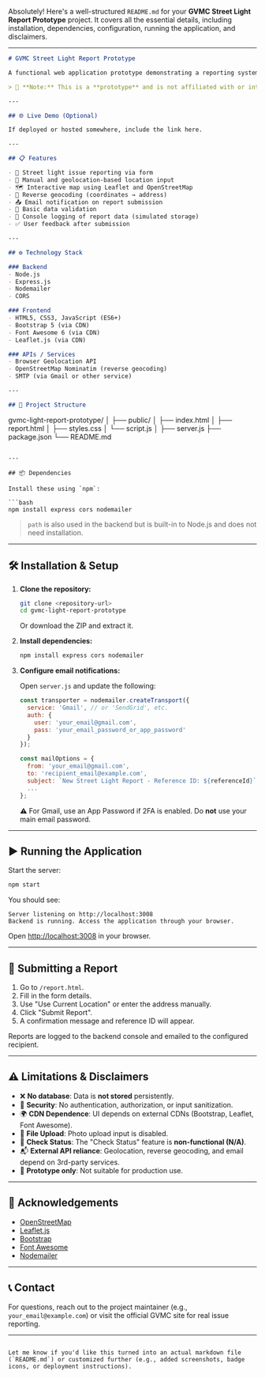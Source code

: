 Absolutely! Here's a well-structured `README.md` for your **GVMC Street Light Report Prototype** project. It covers all the essential details, including installation, dependencies, configuration, running the application, and disclaimers.

---

```markdown
# GVMC Street Light Report Prototype

A functional web application prototype demonstrating a reporting system for faulty street lights. Designed for educational and proof-of-concept purposes only, this tool showcases the basic workflow of issue reporting—from data input to backend processing and email notifications.

> 🚫 **Note:** This is a **prototype** and is not affiliated with or integrated into the actual Greater Visakhapatnam Municipal Corporation (GVMC) systems.

---

## 🌐 Live Demo (Optional)

If deployed or hosted somewhere, include the link here.

---

## 📋 Features

- 📝 Street light issue reporting via form
- 📍 Manual and geolocation-based location input
- 🗺️ Interactive map using Leaflet and OpenStreetMap
- 🔄 Reverse geocoding (coordinates → address)
- 📤 Email notification on report submission
- 🧪 Basic data validation
- 🧾 Console logging of report data (simulated storage)
- ✅ User feedback after submission

---

## ⚙️ Technology Stack

### Backend
- Node.js
- Express.js
- Nodemailer
- CORS

### Frontend
- HTML5, CSS3, JavaScript (ES6+)
- Bootstrap 5 (via CDN)
- Font Awesome 6 (via CDN)
- Leaflet.js (via CDN)

### APIs / Services
- Browser Geolocation API
- OpenStreetMap Nominatim (reverse geocoding)
- SMTP (via Gmail or other service)

---

## 📁 Project Structure

```
gvmc-light-report-prototype/
│
├── public/
│   ├── index.html
│   ├── report.html
│   ├── styles.css
│   └── script.js
│
├── server.js
├── package.json
└── README.md
```

---

## 📦 Dependencies

Install these using `npm`:

```bash
npm install express cors nodemailer
```

> `path` is also used in the backend but is built-in to Node.js and does not need installation.

---

## 🛠️ Installation & Setup

1. **Clone the repository:**
   ```bash
   git clone <repository-url>
   cd gvmc-light-report-prototype
   ```

   Or download the ZIP and extract it.

2. **Install dependencies:**
   ```bash
   npm install express cors nodemailer
   ```

3. **Configure email notifications:**

   Open `server.js` and update the following:

   ```js
   const transporter = nodemailer.createTransport({
     service: 'Gmail', // or 'SendGrid', etc.
     auth: {
       user: 'your_email@gmail.com',
       pass: 'your_email_password_or_app_password'
     }
   });

   const mailOptions = {
     from: 'your_email@gmail.com',
     to: 'recipient_email@example.com',
     subject: `New Street Light Report - Reference ID: ${referenceId}`,
     ...
   };
   ```

   ⚠️ For Gmail, use an App Password if 2FA is enabled. Do **not** use your main email password.

---

## ▶️ Running the Application

Start the server:

```bash
npm start
```

You should see:
```
Server listening on http://localhost:3008
Backend is running. Access the application through your browser.
```

Open [http://localhost:3008](http://localhost:3008) in your browser.

---

## 🧪 Submitting a Report

1. Go to `/report.html`.
2. Fill in the form details.
3. Use "Use Current Location" or enter the address manually.
4. Click "Submit Report".
5. A confirmation message and reference ID will appear.

Reports are logged to the backend console and emailed to the configured recipient.

---

## ⚠️ Limitations & Disclaimers

- ❌ **No database**: Data is **not stored** persistently.
- 🔐 **Security**: No authentication, authorization, or input sanitization.
- 🌍 **CDN Dependence**: UI depends on external CDNs (Bootstrap, Leaflet, Font Awesome).
- 📸 **File Upload**: Photo upload input is disabled.
- 🛑 **Check Status**: The "Check Status" feature is **non-functional (N/A)**.
- 📬 **External API reliance**: Geolocation, reverse geocoding, and email depend on 3rd-party services.
- 🧪 **Prototype only**: Not suitable for production use.

---

## 🙏 Acknowledgements

- [OpenStreetMap](https://www.openstreetmap.org/)
- [Leaflet.js](https://leafletjs.com/)
- [Bootstrap](https://getbootstrap.com/)
- [Font Awesome](https://fontawesome.com/)
- [Nodemailer](https://nodemailer.com/)

---

## 📞 Contact

For questions, reach out to the project maintainer (e.g., `your_email@example.com`) or visit the official GVMC site for real issue reporting.

---

```

Let me know if you'd like this turned into an actual markdown file (`README.md`) or customized further (e.g., added screenshots, badge icons, or deployment instructions).